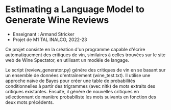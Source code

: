 # Estimating a Language Model to Generate Wine Reviews

- Enseignant : Armand Stricker
- Projet de M1 TAL INALCO, 2022-23

Ce projet consiste en la création d'un programme capable d'écrire automatiquement des critiques de vin, similaires à celles trouvées sur le site web de Wine Spectator, en utilisant un modèle de langage.

Le script (review_generator.py) génère des critiques de vin en se basant sur un ensemble de données d'entraînement (wine_test.txt). Il utilise une approche naïve de Bayes pour créer une table de probabilités conditionnelles à partir des trigrammes (avec nltk) de mots extraits des critiques existantes. Ensuite, il génère de nouvelles critiques en sélectionnant de manière probabiliste les mots suivants en fonction des deux mots précédents.
